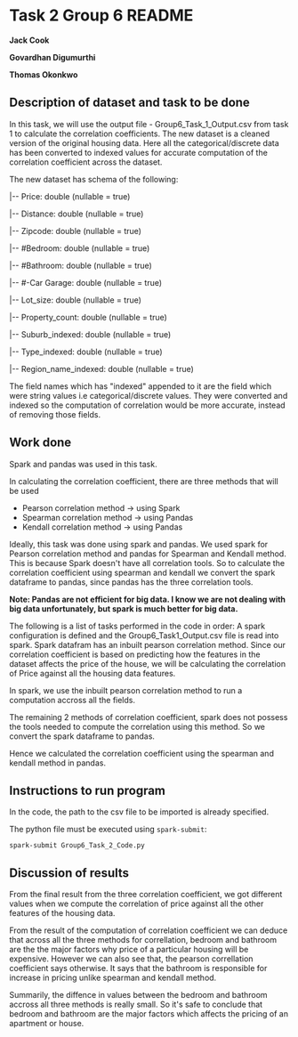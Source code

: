 # Task 2 Group 6 README

**Jack Cook**

**Govardhan Digumurthi**

**Thomas Okonkwo**

## Description of dataset and task to be done

In this task, we will use the output file - Group6_Task_1_Output.csv from task 1 to calculate
the correlation coefficients. The new dataset is a cleaned version of the original housing 
data. Here all the categorical/discrete data has been converted to indexed values for accurate
computation of the correlation coefficient across the dataset.

The new dataset has schema of the following:

 |-- Price: double (nullable = true)
 
 |-- Distance: double (nullable = true)
 
 |-- Zipcode: double (nullable = true)
 
 |-- #Bedroom: double (nullable = true)
 
 |-- #Bathroom: double (nullable = true)
 
 |-- #-Car Garage: double (nullable = true)
 
 |-- Lot_size: double (nullable = true)
 
 |-- Property_count: double (nullable = true)
 
 |-- Suburb_indexed: double (nullable = true)
 
 |-- Type_indexed: double (nullable = true)
 
 |-- Region_name_indexed: double (nullable = true)


The field names which has "indexed" appended to it are the field which were string values i.e
categorical/discrete values. They were converted and indexed so the computation of correlation
would be more accurate, instead of removing those fields.  

## Work done
Spark and pandas was used in this task.

In calculating the correlation coefficient, there are three methods that will be used

* Pearson correlation method 	-> using Spark
* Spearman correlation method 	-> using Pandas
* Kendall correlation method	-> using Pandas



Ideally, this task was done using spark and pandas. We used spark for Pearson correlation
method and pandas for Spearman and Kendall method. This is because Spark doesn't have all
correlation tools. So to calculate the correlation coefficient using spearman and kendall
we convert the spark dataframe to pandas, since pandas has the three correlation tools.

**Note: Pandas are not efficient for big data. I know we are not dealing with big data unfortunately, but spark is much better for big data.**

The following is a list of tasks performed in the code in order:
A spark configuration is defined and the Group6_Task1_Output.csv file 
is read into spark. Spark datafram has an inbuilt pearson correlation method. Since 
our correlation coefficient is based on predicting how the features in the dataset
affects the price of the house, we will be calculating the correlation of Price 
against all the housing data features.

In spark, we use the inbuilt pearson correlation method to run a computation accross all
the fields.

The remaining 2 methods of correlation coefficient, spark does not possess the tools needed
to compute the correlation using this method. So we convert the spark dataframe to pandas.

Hence we calculated the correlation coefficient using the spearman and kendall method
in pandas. 

## Instructions to run program
In the code, the path to the csv file to be imported is already specified.

The python file must be executed using `spark-submit`:

```
spark-submit Group6_Task_2_Code.py
```

## Discussion of results
From the final result from the three correlation coefficient, we got different values
when we compute the correlation of price against all the other features of the housing 
data.

From the result of the computation of correlation coefficient we can deduce that across 
all the three methods for correllation, bedroom and bathroom  are the the major factors 
why price of a particular housing will be expensive. However we can also see that, the 
pearson correllation coefficient says otherwise. It says that the bathroom is responsible 
for increase in pricing unlike spearman and kendall method. 

Summarily, the diffence in values between the bedroom and bathroom accross all three
methods is really small. So it's safe to conclude that bedroom and bathroom are the major
factors which affects the pricing of an apartment or house.
